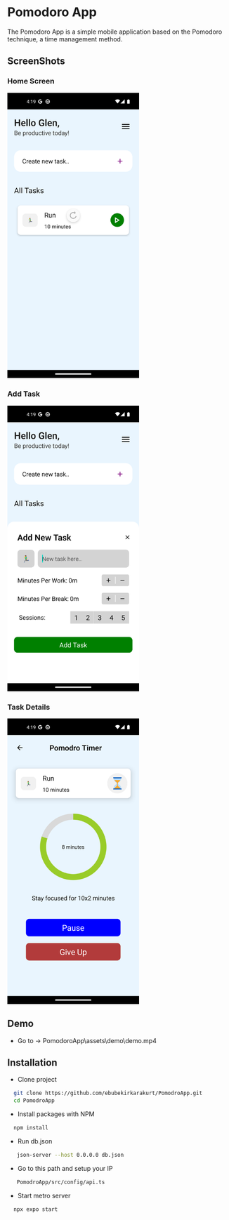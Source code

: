 # Pomodoro App
The Pomodoro App is a simple mobile application based on the Pomodoro technique, a time management method.

## ScreenShots

<div>
  <h3>Home Screen </h3>
  <img src="./assets/screenshots/homescreen.png" width="300">
</div>

<div>
  <h3>Add Task </h3>
  <img src="./assets/screenshots/addTask.png" width="300">
</div>

<div>
  <h3>Task Details </h3>
  <img src="./assets/screenshots/taskDetails.png" width="300">
</div>

## Demo 
- Go to -> PomodoroApp\assets\demo\demo.mp4

## Installation

- Clone project

```bash
  git clone https://github.com/ebubekirkarakurt/PomodroApp.git
  cd PomodroApp
```
- Install packages with NPM
 
```bash
  npm install
```
- Run db.json

``` bash
   json-server --host 0.0.0.0 db.json
```

- Go to this path and setup your IP
``` bash
   PomodroApp/src/config/api.ts

```

- Start metro server
 
```bash
  npx expo start
```
